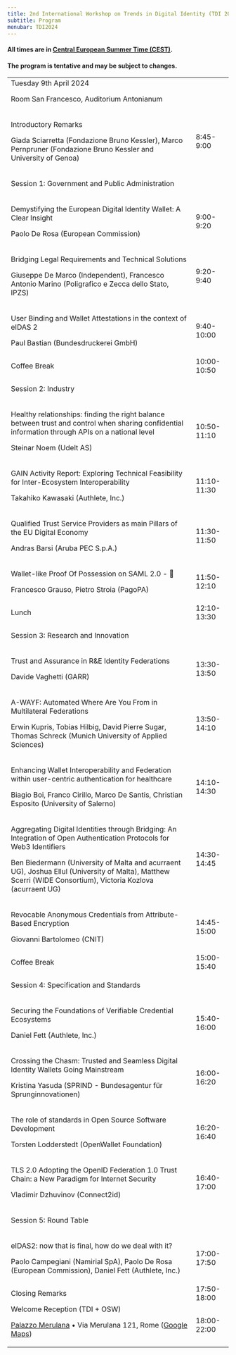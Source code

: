 ```yaml
---
title: 2nd International Workshop on Trends in Digital Identity (TDI 2024)
subtitle: Program
menubar: TDI2024
---
```


<div class="text-center">
  <h4>All times are in <a href="https://time.is/en/CEST" target="_blank">Central European Summer Time (CEST)</a>.</h4>
  <h4>The program is tentative and may be subject to changes.</h4>
</div>

<table class="bordered program" width="100%">
  <tr class="day">
    <td colspan="2">
      Tuesday 9th April 2024
      <p class="location">Room San Francesco, Auditorium Antonianum</p>
    </td>
  </tr>

  <tr class="institutional">
    <td class="talk">
      <p class="title">Introductory Remarks</p>
      <p class="speakers">Giada Sciarretta (Fondazione Bruno Kessler), Marco Pernpruner (Fondazione Bruno Kessler and University of Genoa)</p>
    </td>
    <td>8:45-9:00</td>
  </tr>

  <tr class="session">
    <td colspan="2">
      <p class="title">Session 1: Government and Public Administration</p>
      <!--<p class="chair">TBD</p>-->
    </td>
  </tr>
  <tr>
    <td class="talk">
      <p class="title">Demystifying the European Digital Identity Wallet: A Clear Insight</p>
      <p class="speakers">Paolo De Rosa (European Commission)</p>
    </td>
    <td>9:00-9:20</td>
  </tr>
  <tr>
    <td class="talk">
      <p class="title">Bridging Legal Requirements and Technical Solutions</p>
      <p class="speakers">Giuseppe De Marco (Independent), Francesco Antonio Marino (Poligrafico e Zecca dello Stato, IPZS)</p>
    </td>
    <td>9:20-9:40</td>
  </tr>
  <tr>
    <td class="talk">
      <p class="title">User Binding and Wallet Attestations in the context of eIDAS 2</p>
      <p class="speakers">Paul Bastian (Bundesdruckerei GmbH)</p>
    </td>
    <td>9:40-10:00</td>
  </tr>

  <tr class="recreational">
    <td>
      Coffee Break
    </td>
    <td>10:00-10:50</td>
  </tr>

  <tr class="session">
    <td colspan="2">
      <p class="title">Session 2: Industry</p>
      <!--<p class="chair">TBD</p>-->
    </td>
  </tr>
  <tr>
    <td class="talk">
      <p class="title">Healthy relationships: finding the right balance between trust and control when sharing confidential information through APIs on a national level</p>
      <p class="speakers">Steinar Noem (Udelt AS)</p>
    </td>
    <td>10:50-11:10</td>
  </tr>
  <tr>
    <td class="talk">
      <p class="title">GAIN Activity Report: Exploring Technical Feasibility for Inter-Ecosystem Interoperability</p>
      <p class="speakers">Takahiko Kawasaki (Authlete, Inc.)</p>
    </td>
    <td>11:10-11:30</td>
  </tr>
  <tr>
    <td class="talk">
      <p class="title">Qualified Trust Service Providers as main Pillars of the EU Digital Economy</p>
      <p class="speakers">Andras Barsi (Aruba PEC S.p.A.)</p>
    </td>
    <td>11:30-11:50</td>
  </tr>
  <tr>
    <td class="talk">
      <p class="title">Wallet-like Proof Of Possession on SAML 2.0 - 🍭</p>
      <p class="speakers">Francesco Grauso, Pietro Stroia (PagoPA)</p>
    </td>
    <td>11:50-12:10</td>
  </tr>

  <tr class="recreational">
    <td>
      Lunch
    </td>
    <td>12:10-13:30</td>
  </tr>

  <tr class="session">
    <td colspan="2">
      <p class="title">Session 3: Research and Innovation</p>
      <!--<p class="chair">TBD</p>-->
    </td>
  </tr>
  <tr>
    <td class="paper">
      <p class="title">Trust and Assurance in R&E Identity Federations</p>
      <p class="authors">Davide Vaghetti (GARR)</p>
    </td>
    <td>13:30-13:50</td>
  </tr>
  <tr>
    <td class="paper">
      <p class="title">A-WAYF: Automated Where Are You From in Multilateral Federations</p>
      <p class="authors">Erwin Kupris, Tobias Hilbig, David Pierre Sugar, Thomas Schreck (Munich University of Applied Sciences)</p>
    </td>
    <td>13:50-14:10</td>
  </tr>
  <tr>
    <td class="paper">
      <p class="title">Enhancing Wallet Interoperability and Federation within user-centric authentication for healthcare</p>
      <p class="authors">Biagio Boi, Franco Cirillo, Marco De Santis, Christian Esposito (University of Salerno)</p>
    </td>
    <td>14:10-14:30</td>
  </tr>
  <tr>
    <td class="paper">
      <p class="title">Aggregating Digital Identities through Bridging: An Integration of Open Authentication Protocols for Web3 Identifiers</p>
      <p class="authors">Ben Biedermann (University of Malta and acurraent UG), Joshua Ellul (University of Malta), Matthew Scerri (WIDE Consortium), Victoria Kozlova (acurraent UG)</p>
    </td>
    <td>14:30-14:45</td>
  </tr>
  <tr>
    <td class="paper">
      <p class="title">Revocable Anonymous Credentials from Attribute-Based Encryption</p>
      <p class="authors">Giovanni Bartolomeo (CNIT)</p>
    </td>
    <td>14:45-15:00</td>
  </tr>

  <tr class="recreational">
    <td>
      Coffee Break
    </td>
    <td>15:00-15:40</td>
  </tr>

  <tr class="session">
    <td colspan="2">
      <p class="title">Session 4: Specification and Standards</p>
      <!--<p class="chair">TBD</p>-->
    </td>
  </tr>
  <tr>
    <td class="talk">
      <p class="title">Securing the Foundations of Verifiable Credential Ecosystems</p>
      <p class="speakers">Daniel Fett (Authlete, Inc.)</p>
    </td>
    <td>15:40-16:00</td>
  </tr>
  <tr>
    <td class="talk">
      <p class="title">Crossing the Chasm: Trusted and Seamless Digital Identity Wallets Going Mainstream</p>
      <p class="speakers">Kristina Yasuda (SPRIND - Bundesagentur für Sprunginnovationen)</p>
    </td>
    <td>16:00-16:20</td>
  </tr>
  <tr>
    <td class="talk">
      <p class="title">The role of standards in Open Source Software Development</p>
      <p class="speakers">Torsten Lodderstedt (OpenWallet Foundation)</p>
    </td>
    <td>16:20-16:40</td>
  </tr>
  <tr>
    <td class="talk">
      <p class="title">TLS 2.0 Adopting the OpenID Federation 1.0 Trust Chain: a New Paradigm for Internet Security</p>
      <p class="speakers">Vladimir Dzhuvinov (Connect2id)</p>
    </td>
    <td>16:40-17:00</td>
  </tr>

  <tr class="session">
    <td colspan="2">
      <p class="title">Session 5: Round Table</p>
      <!--<p class="chair">TBD</p>-->
    </td>
  </tr>
  <tr>
    <td class="talk">
      <p class="title">eIDAS2: now that is final, how do we deal with it?</p>
      <p class="speakers">Paolo Campegiani (Namirial SpA), Paolo De Rosa (European Commission), Daniel Fett (Authlete, Inc.)</p>
    </td>
    <td>17:00-17:50</td>
  </tr>

  <tr class="institutional">
    <td>
      Closing Remarks
    </td>
    <td>17:50-18:00</td>
  </tr>

  <tr class="recreational">
    <td>
      Welcome Reception (TDI + OSW)
      <p class="location"><a href="https://www.palazzomerulana.it/">Palazzo Merulana</a> • Via Merulana 121, Rome (<a href="https://maps.app.goo.gl/yjM2tHoDxSC5CP728">Google Maps</a>)</p>
    </td>
    <td>18:00-22:00</td>
  </tr>
</table>